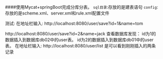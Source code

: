 ####使用Mycat+springBoot完成分库分表。
`sql目录`:存放的是建表语句
`config`:存放的是scheme.xml、server.xml和rule.xml配置文件

测试:
在地址栏输入:
http://localhost:8080/user/save?id=1&name=tom

http://localhost:8080/user/save?id=2&name=jack
查看数据库发现：
id为1的数据插入到数据库db02中的user表。
id为2的数据插入到数据库db01中的user表。
在地址栏输入:
http://localhost:8080/user/list
是可以看到刚刚插入的两条记录
